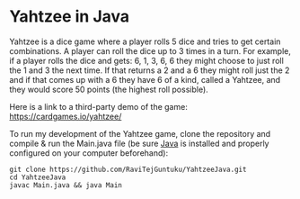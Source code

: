 # Yahtzee in Java

Yahtzee is a dice game where a player rolls 5 dice and tries to get certain combinations.  A player can roll the dice up to 3 times in a turn.  For example, if a player rolls the dice and gets: 6, 1, 3, 6, 6 they might choose to just roll the 1 and 3 the next time.  If that returns a 2 and a 6 they might roll just the 2 and if that comes up with a 6 they have 6 of a kind, called a Yahtzee, and they would score 50 points (the highest roll possible).

Here is a link to a third-party demo of the game: https://cardgames.io/yahtzee/

To run my development of the Yahtzee game, clone the repository and compile & run the Main.java file (be sure [Java](https://www.java.com/en/download/manual.jsp) is installed and properly configured on your computer beforehand):

```
git clone https://github.com/RaviTejGuntuku/YahtzeeJava.git
cd YahtzeeJava
javac Main.java && java Main
```
